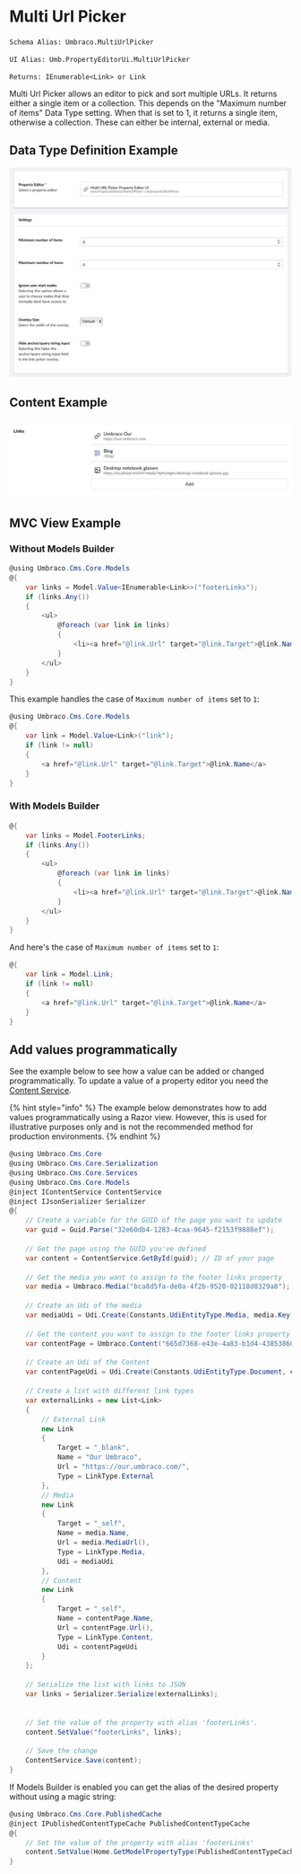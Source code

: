 # Multi Url Picker

`Schema Alias: Umbraco.MultiUrlPicker`

`UI Alias: Umb.PropertyEditorUi.MultiUrlPicker`

`Returns: IEnumerable<Link> or Link`

Multi Url Picker allows an editor to pick and sort multiple URLs.
It returns either a single item or a collection. This depends on the "Maximum number of items" Data Type setting.
When that is set to 1, it returns a single item, otherwise a collection.
These can either be internal, external or media.

## Data Type Definition Example

![Related Links Data Type Definition](images/Multi-Url-Picker-DataType.png)

## Content Example

![Multi Url Picker Content](images/Multi-Url-Picker-Content.png)

## MVC View Example

### Without Models Builder

```csharp
@using Umbraco.Cms.Core.Models
@{
    var links = Model.Value<IEnumerable<Link>>("footerLinks");
    if (links.Any())
    {
        <ul>
            @foreach (var link in links)
            {
                <li><a href="@link.Url" target="@link.Target">@link.Name</a></li>
            }
        </ul>
    }
}
```

This example handles the case of `Maximum number of items` set to `1`:

```csharp
@using Umbraco.Cms.Core.Models
@{
    var link = Model.Value<Link>("link");
    if (link != null)
    {
        <a href="@link.Url" target="@link.Target">@link.Name</a>
    }
}
```

### With Models Builder

```csharp
@{
    var links = Model.FooterLinks;
    if (links.Any())
    {
        <ul>
            @foreach (var link in links)
            {
                <li><a href="@link.Url" target="@link.Target">@link.Name</a></li>
            }
        </ul>
    }
}
```

And here's the case of `Maximum number of items` set to `1`:

```csharp
@{
    var link = Model.Link;
    if (link != null)
    {
        <a href="@link.Url" target="@link.Target">@link.Name</a>
    }
}
```



## Add values programmatically

See the example below to see how a value can be added or changed programmatically. To update a value of a property editor you need the [Content Service](https://apidocs.umbraco.com/v15/csharp/api/Umbraco.Cms.Core.Services.ContentService.html).

{% hint style="info" %}
The example below demonstrates how to add values programmatically using a Razor view. However, this is used for illustrative purposes only and is not the recommended method for production environments.
{% endhint %}

```csharp
@using Umbraco.Cms.Core
@using Umbraco.Cms.Core.Serialization
@using Umbraco.Cms.Core.Services
@using Umbraco.Cms.Core.Models
@inject IContentService ContentService
@inject IJsonSerializer Serializer
@{
    // Create a variable for the GUID of the page you want to update
    var guid = Guid.Parse("32e60db4-1283-4caa-9645-f2153f9888ef");

    // Get the page using the GUID you've defined
    var content = ContentService.GetById(guid); // ID of your page

    // Get the media you want to assign to the footer links property 
    var media = Umbraco.Media("bca8d5fa-de0a-4f2b-9520-02118d8329a8");

    // Create an Udi of the media
    var mediaUdi = Udi.Create(Constants.UdiEntityType.Media, media.Key);

    // Get the content you want to assign to the footer links property 
    var contentPage = Umbraco.Content("665d7368-e43e-4a83-b1d4-43853860dc45");

    // Create an Udi of the Content
    var contentPageUdi = Udi.Create(Constants.UdiEntityType.Document, contentPage.Key);

    // Create a list with different link types
    var externalLinks = new List<Link>
    {
        // External Link
        new Link
        {
            Target = "_blank",
            Name = "Our Umbraco",
            Url = "https://our.umbraco.com/",
            Type = LinkType.External
        },
        // Media 
        new Link
        {
            Target = "_self",
            Name = media.Name,
            Url = media.MediaUrl(),
            Type = LinkType.Media,
            Udi = mediaUdi
        }, 
        // Content 
        new Link
        {
            Target = "_self",
            Name = contentPage.Name,
            Url = contentPage.Url(),
            Type = LinkType.Content,
            Udi = contentPageUdi
        }
    };

    // Serialize the list with links to JSON
    var links = Serializer.Serialize(externalLinks);


    // Set the value of the property with alias 'footerLinks'. 
    content.SetValue("footerLinks", links);

    // Save the change
    ContentService.Save(content);
}
```

If Models Builder is enabled you can get the alias of the desired property without using a magic string:

```csharp
@using Umbraco.Cms.Core.PublishedCache
@inject IPublishedContentTypeCache PublishedContentTypeCache
@{
    // Set the value of the property with alias 'footerLinks'
    content.SetValue(Home.GetModelPropertyType(PublishedContentTypeCache, x => x.FooterLinks).Alias, links);
}
```
